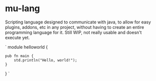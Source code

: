 # mu-lang

Scripting language designed to communicate with java, to allow for easy plugins, addons, etc in any project, without having to create an entire programming language for it.
Still WIP, not really usable and doesn't execute yet.

`
module helloworld {
    
    pub fn main {
        std.println("Hello, world!");
    }

}
`

